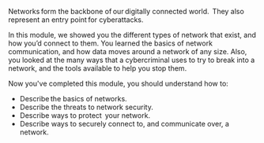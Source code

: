 Networks form the backbone of our digitally connected world.  They also represent an entry point for cyberattacks.

In this module, we showed you the different types of network that exist, and how you’d connect to them. You learned the basics of network communication, and how data moves around a network of any size. Also, you looked at the many ways that a cybercriminal uses to try to break into a network, and the tools available to help you stop them.

Now you've completed this module, you should understand how to:  

- Describe the basics of networks.  
- Describe the threats to network security.  
- Describe ways to protect  your network.  
- Describe ways to securely connect to, and communicate over, a network.
